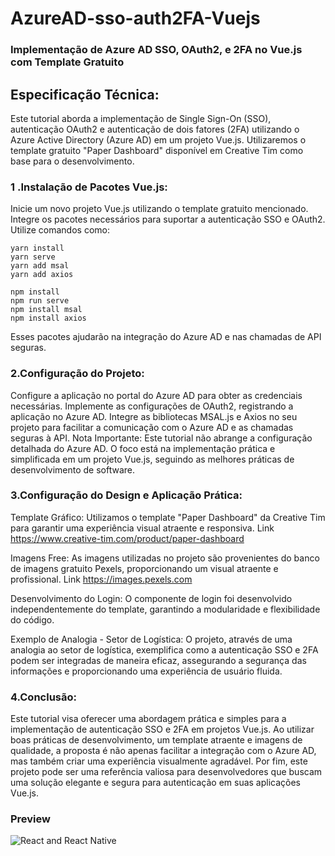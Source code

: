# AzureAD-sso-auth2FA-Vuejs

### Implementação de Azure AD SSO, OAuth2, e 2FA no Vue.js com Template Gratuito

## Especificação Técnica:
Este tutorial aborda a implementação de Single Sign-On (SSO), autenticação OAuth2 e autenticação de dois fatores (2FA) utilizando o Azure Active Directory (Azure AD) em um projeto Vue.js. Utilizaremos o template gratuito "Paper Dashboard" disponível em Creative Tim como base para o desenvolvimento. 

### 1 .Instalação de Pacotes Vue.js:

Inicie um novo projeto Vue.js utilizando o template gratuito mencionado.
Integre os pacotes necessários para suportar a autenticação SSO e OAuth2. Utilize comandos como:

	yarn install
	yarn serve
	yarn add msal                                                                                                                                                                                         
    yarn add axios
    
	npm install
	npm run serve
	npm install msal
	npm install axios


Esses pacotes ajudarão na integração do Azure AD e nas chamadas de API seguras.

### 2.Configuração do Projeto:

Configure a aplicação no portal do Azure AD para obter as credenciais necessárias.
Implemente as configurações de OAuth2, registrando a aplicação no Azure AD.
Integre as bibliotecas MSAL.js e Axios no seu projeto para facilitar a comunicação com o Azure AD e as chamadas seguras à API.
Nota Importante: Este tutorial não abrange a configuração detalhada do Azure AD. O foco está na implementação prática e simplificada em um projeto Vue.js, seguindo as melhores práticas de desenvolvimento de software.

### 3.Configuração do Design e Aplicação Prática:

Template Gráfico:
Utilizamos o template "Paper Dashboard" da Creative Tim para garantir uma experiência visual atraente e responsiva.
Link https://www.creative-tim.com/product/paper-dashboard

Imagens Free:
As imagens utilizadas no projeto são provenientes do banco de imagens gratuito Pexels, proporcionando um visual atraente e profissional.
Link https://images.pexels.com

Desenvolvimento do Login:
O componente de login foi desenvolvido independentemente do template, garantindo a modularidade e flexibilidade do código.

Exemplo de Analogia - Setor de Logística:
O projeto, através de uma analogia ao setor de logística, exemplifica como a autenticação SSO e 2FA podem ser integradas de maneira eficaz, assegurando a segurança das informações e proporcionando uma experiência de usuário fluida.

### 4.Conclusão:
Este tutorial visa oferecer uma abordagem prática e simples para a implementação de autenticação SSO e 2FA em projetos Vue.js. Ao utilizar boas práticas de desenvolvimento, um template atraente e imagens de qualidade, a proposta é não apenas facilitar a integração com o Azure AD, mas também criar uma experiência visualmente agradável. Por fim, este projeto pode ser uma referência valiosa para desenvolvedores que buscam uma solução elegante e segura para autenticação em suas aplicações Vue.js.

### Preview

<img align="center" alt="React and React Native" src="https://github.com/antoniopantoja/antoniopantoja/blob/main/assetsAzureAD-sso-auth2FA-Vuejs.gif"/>


